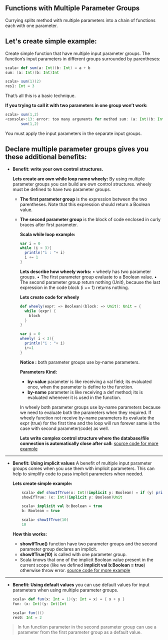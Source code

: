 ## Functions with Multiple Parameter Groups
Currying splits method with multiple parameters into a chain of functions each with one parameter.

## Let's create simple example:

Create simple function that have multiple input parameter groups.  The function’s input parameters in different groups surrounded by parentheses:
```scala
scala> def sum(a: Int)(b: Int) = a + b
sum: (a: Int)(b: Int)Int

scala> sum(1)(2)
res1: Int = 3
```
That’s all this is a basic technique.

**If you trying to call it with two parameters in one group won’t work:**
```scala
scala> sum(1,2)
<console>:13: error: too many arguments for method sum: (a: Int)(b: Int)Int
       sum(1,2)
```
You must apply the input parameters in the separate input groups.

## Declare multiple parameter groups gives you these additional benefits:

 - **Benefit: write your own control structures.**

	**Lets create are own while loop name wheely:**  By using multiple parameter groups you can build are own control structures. wheely must be defined to have two parameter groups.
	

	 - **The first parameter group** is the expression between the two parentheses. Note that this expression should return a Boolean value.
	 - **The second parameter group** is the block of code enclosed in curly braces after first parameter.

		**Scala while loop example:**
		```scala
		var i = 0
	    while (i < 3){
	      println("i : "+ i)
	      i += 1
	    }
		```
		**Lets describe how wheely works:**
		• wheely has two parameter groups.
		• The first parameter group evaluate to a Boolean value.
		• The second parameter group return nothing (Unit), because the last expression in the code block (i += 1) returns nothing.
		
		**Lets create code for wheely**
		```scala
		def wheely(expr: => Boolean)(block: => Unit): Unit = {
	      while (expr) {
	        block
	      }
	    }

	    var i = 0
	    wheely( i < 3){
	      println("i : "+ i)
	      i+=1
	    }
		```

		**Notice :** both parameter groups use by-name parameters.
		
		**Parameters Kind:**
		
		 - **by-value** parameter is like receiving a val field; its evaluated once, when the parameter is define to the function.
		 - **by-name** parameter is like receiving a def method; its is evaluated whenever it is used in the function.
		 
		In wheely both parameter groups use by-name parameters because we need to evaluate both the parameters when they required. If wheely function not receive by-name parameters its evaluate the expr (true) for the first time and the loop will run forever same is the case with second parameter(code) as well.
		
		**Lets write complex control structure where the database/file connection is automatically close after call:**
		[source code for more example](https://github.com/gurditsingh/Scala-FP/blob/master/src/main/scala/scala/Curring_lesson/AutoCloseCurring.scala)
		

------------

 - **Benefit: Using implicit values**
	 A benefit of multiple input parameter groups comes when you use them with implicit parameters. This can help to simplify code to pass implicit parameters when needed.
	 
	 **Lets create simple example:**
	```scala
		scala> def showIfTrue(x: Int)(implicit y: Boolean) = if (y) println(x)
		showIfTrue: (x: Int)(implicit y: Boolean)Unit

		scala> implicit val b:Boolean = true
		b: Boolean = true

		scala> showIfTrue(10)
		10
	```
	**How this works:**

	 - **showIfTrue()** function have two parameter groups and the second parameter group declares an implicit.
	 - **showIfTrue(10)** is called with one parameter group.
	 - Scala knows that one of the implicit Boolean value present in the current scope (like we defined **implicit val b:Boolean = true**) otherwise throw error.
[source code for more example](https://github.com/gurditsingh/Scala-FP/blob/master/src/main/scala/scala/Curring_lesson/ImplicitCurring.scala)
------------

 - **Benefit: Using default values**
	you can use default values for input parameters when using multiple parameter groups.
	```scala
	scala> def fun(x: Int = 1)(y: Int = x) = { x + y }
	fun: (x: Int)(y: Int)Int

	scala> fun()()
	res0: Int = 2
	```
	

> In fun function parameter in the second parameter group can use a parameter from the first parameter group as a default value.

	 
   

	


		

<!--stackedit_data:
eyJoaXN0b3J5IjpbNTg3NjE2NTcsMzYyOTE1NzcxLDE0ODgzND
U4MjAsLTQ5MzMyMzYyNSwtMTI3ODQ2Njc3LC05OTkwMzAzMjIs
LTE3MDY3MzE5OTIsOTA3ODk3NzIyLC0xMzQzNTgwMDc2LC0xOD
cyNzU5NjU5LDY3OTMzMjM2NSwtNDAzOTc3NDYxLC0xNzMyMjM4
Nzk4LC00NzE2ODI4OTEsMjAzNjY4NjYxMiw0Njg5OTAyOTYsMT
I3NDk2NTg1Miw4MTc4NjE4MTMsNTIxMjc0MjkzLC0zMDcyOTI0
N119
-->
